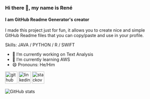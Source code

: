 ### Hi there 👋, my name is René
#### I am GitHub Readme Generator's creator
I made this project just for fun, it allows you to create nice and simple GitHub Readme files that you can copy/paste and use in your profile.

Skills: JAVA / PYTHON / R / SWIFT

- 🔭 I’m currently working on Text Analysis 
- 🌱 I’m currently learning AWS 
- 😄 Pronouns: He/Him 


[<img src='https://cdn.jsdelivr.net/npm/simple-icons@3.0.1/icons/github.svg' alt='github' height='40'>](https://github.com/Rene-Tarot)  [<img src='https://cdn.jsdelivr.net/npm/simple-icons@3.0.1/icons/linkedin.svg' alt='linkedin' height='40'>](https://www.linkedin.com/in/rene-tarot-/)  [<img src='https://cdn.jsdelivr.net/npm/simple-icons@3.0.1/icons/stackoverflow.svg' alt='stackoverflow' height='40'>](https://stackoverflow.com/users/rené-tarot)  

![GitHub stats](https://github-readme-stats.vercel.app/api?username=Rene-Tarot&show_icons=true&theme=radical)  

